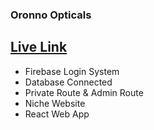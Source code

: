### Oronno Opticals

## [Live Link](oronno-opticals.web.app)

* Firebase Login System
* Database Connected
* Private Route & Admin Route
* Niche Website
* React Web App
